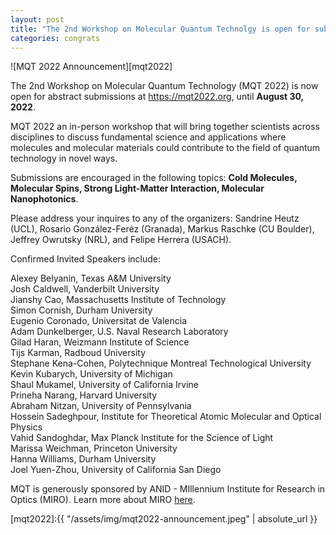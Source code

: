 ```yaml
---
layout: post
title: "The 2nd Workshop on Molecular Quantum Technolgy is open for submissions"
categories: congrats
---
```




![MQT 2022 Announcement][mqt2022]

The 2nd Workshop on Molecular Quantum Technology (MQT 2022) is now open for abstract submissions at https://mqt2022.org, until **August 30, 2022**.

 MQT 2022 an in-person workshop that will bring together scientists across disciplines to discuss fundamental science and applications where molecules and molecular materials could contribute to the field of quantum technology in novel ways. 

 Submissions are encouraged in the following topics: **Cold Molecules, Molecular Spins, Strong Light-Matter Interaction, Molecular Nanophotonics**. 

 Please address your inquires to any of the organizers: Sandrine Heutz (UCL), Rosario González-Feréz (Granada), Markus Raschke (CU Boulder), Jeffrey Owrutsky (NRL), and Felipe Herrera (USACH).

Confirmed Invited Speakers include: 

Alexey Belyanin, Texas A&M University   
Josh Caldwell, Vanderbilt University   
Jianshy Cao, Massachusetts Institute of Technology   
Simon Cornish, Durham University  
Eugenio Coronado, Universitat de Valencia  
Adam Dunkelberger, U.S. Naval Research Laboratory  
Gilad Haran, Weizmann Institute of Science  
Tijs Karman, Radboud University  
Stephane Kena-Cohen, Polytechnique Montreal Technological University  
Kevin Kubarych, University of Michigan  
Shaul Mukamel, University of California Irvine  
Prineha Narang, Harvard University  
Abraham Nitzan, University of Pennsylvania    
Hossein Sadeghpour, Institute for Theoretical Atomic Molecular and Optical Physics  
Vahid Sandoghdar, Max Planck Institute for the Science of Light  
Marissa Weichman, Princeton University  
Hanna Williams, Durham University  
Joel Yuen-Zhou, University of California San Diego  


 MQT is generously sponsored by ANID - MIllennium Institute for Research in Optics (MIRO). Learn more about MIRO [here](https://www.miroptics.cl).

[mqt2022]:{{ "/assets/img/mqt2022-announcement.jpeg" | absolute_url }} 
